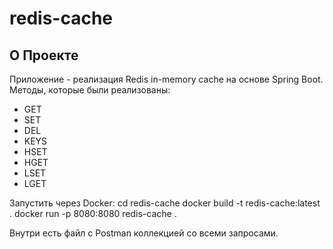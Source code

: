 # redis-cache

## О Проекте
Приложение - реализация Redis in-memory cache на основе Spring Boot. Методы, которые были реализованы:
- GET
- SET
- DEL
- KEYS
- HSET
- HGET
- LSET
- LGET

Запустить через Docker:
cd redis-cache
docker build -t redis-cache:latest .
docker run -p 8080:8080 redis-cache .

Внутри есть файл с Postman коллекцией со всеми запросами.

